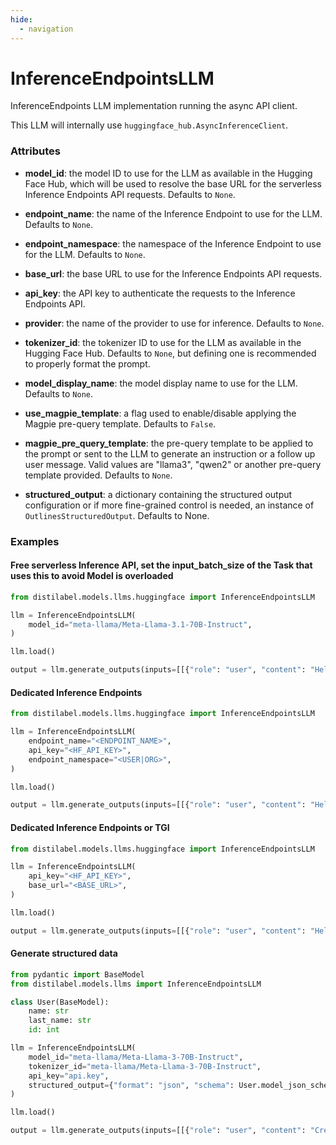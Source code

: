 ```yaml
---
hide:
  - navigation
---
```

# InferenceEndpointsLLM


InferenceEndpoints LLM implementation running the async API client.



This LLM will internally use `huggingface_hub.AsyncInferenceClient`.





### Attributes

- **model_id**: the model ID to use for the LLM as available in the Hugging Face Hub, which  will be used to resolve the base URL for the serverless Inference Endpoints API requests.  Defaults to `None`.

- **endpoint_name**: the name of the Inference Endpoint to use for the LLM. Defaults to `None`.

- **endpoint_namespace**: the namespace of the Inference Endpoint to use for the LLM. Defaults to `None`.

- **base_url**: the base URL to use for the Inference Endpoints API requests.

- **api_key**: the API key to authenticate the requests to the Inference Endpoints API.

- **provider**: the name of the provider to use for inference. Defaults to `None`.

- **tokenizer_id**: the tokenizer ID to use for the LLM as available in the Hugging Face Hub.  Defaults to `None`, but defining one is recommended to properly format the prompt.

- **model_display_name**: the model display name to use for the LLM. Defaults to `None`.

- **use_magpie_template**: a flag used to enable/disable applying the Magpie pre-query  template. Defaults to `False`.

- **magpie_pre_query_template**: the pre-query template to be applied to the prompt or  sent to the LLM to generate an instruction or a follow up user message. Valid  values are "llama3", "qwen2" or another pre-query template provided. Defaults  to `None`.

- **structured_output**: a dictionary containing the structured output configuration or  if more fine-grained control is needed, an instance of `OutlinesStructuredOutput`.  Defaults to None.







### Examples


#### Free serverless Inference API, set the input_batch_size of the Task that uses this to avoid Model is overloaded
```python
from distilabel.models.llms.huggingface import InferenceEndpointsLLM

llm = InferenceEndpointsLLM(
    model_id="meta-llama/Meta-Llama-3.1-70B-Instruct",
)

llm.load()

output = llm.generate_outputs(inputs=[[{"role": "user", "content": "Hello world!"}]])
```

#### Dedicated Inference Endpoints
```python
from distilabel.models.llms.huggingface import InferenceEndpointsLLM

llm = InferenceEndpointsLLM(
    endpoint_name="<ENDPOINT_NAME>",
    api_key="<HF_API_KEY>",
    endpoint_namespace="<USER|ORG>",
)

llm.load()

output = llm.generate_outputs(inputs=[[{"role": "user", "content": "Hello world!"}]])
```

#### Dedicated Inference Endpoints or TGI
```python
from distilabel.models.llms.huggingface import InferenceEndpointsLLM

llm = InferenceEndpointsLLM(
    api_key="<HF_API_KEY>",
    base_url="<BASE_URL>",
)

llm.load()

output = llm.generate_outputs(inputs=[[{"role": "user", "content": "Hello world!"}]])
```

#### Generate structured data
```python
from pydantic import BaseModel
from distilabel.models.llms import InferenceEndpointsLLM

class User(BaseModel):
    name: str
    last_name: str
    id: int

llm = InferenceEndpointsLLM(
    model_id="meta-llama/Meta-Llama-3-70B-Instruct",
    tokenizer_id="meta-llama/Meta-Llama-3-70B-Instruct",
    api_key="api.key",
    structured_output={"format": "json", "schema": User.model_json_schema()}
)

llm.load()

output = llm.generate_outputs(inputs=[[{"role": "user", "content": "Create a user profile for the Tour De France"}]])
```



